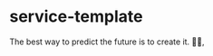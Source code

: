 # service-template

<!-- INSPIRATIONAL_QUOTE_START -->
The best way to predict the future is to create it.
🧑‍💻,
<!-- INSPIRATIONAL_QUOTE_END -->
